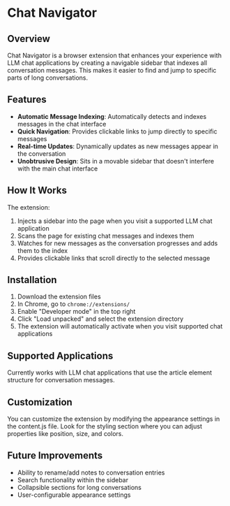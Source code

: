 # Chat Navigator

## Overview
Chat Navigator is a browser extension that enhances your experience with LLM chat applications by creating a navigable sidebar that indexes all conversation messages. This makes it easier to find and jump to specific parts of long conversations.

## Features
- **Automatic Message Indexing**: Automatically detects and indexes messages in the chat interface
- **Quick Navigation**: Provides clickable links to jump directly to specific messages
- **Real-time Updates**: Dynamically updates as new messages appear in the conversation
- **Unobtrusive Design**: Sits in a movable sidebar that doesn't interfere with the main chat interface

## How It Works
The extension:
1. Injects a sidebar into the page when you visit a supported LLM chat application
2. Scans the page for existing chat messages and indexes them
3. Watches for new messages as the conversation progresses and adds them to the index
4. Provides clickable links that scroll directly to the selected message

## Installation
1. Download the extension files
2. In Chrome, go to `chrome://extensions/`
3. Enable "Developer mode" in the top right
4. Click "Load unpacked" and select the extension directory
5. The extension will automatically activate when you visit supported chat applications

## Supported Applications
Currently works with LLM chat applications that use the article element structure for conversation messages.

## Customization
You can customize the extension by modifying the appearance settings in the content.js file. Look for the styling section where you can adjust properties like position, size, and colors.

## Future Improvements
- Ability to rename/add notes to conversation entries
- Search functionality within the sidebar
- Collapsible sections for long conversations
- User-configurable appearance settings
